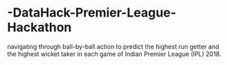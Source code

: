 # -DataHack-Premier-League-Hackathon
navigating through ball-by-ball action to predict the highest run getter and the highest wicket taker in each game of Indian Premier League (IPL) 2018.
